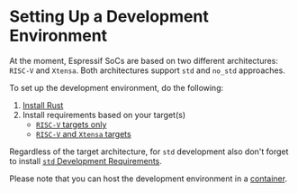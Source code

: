 # Setting Up a Development Environment

At the moment, Espressif SoCs are based on two different architectures: `RISC-V` and `Xtensa`. Both architectures support `std` and `no_std` approaches.

To set up the development environment, do the following:

1. [Install Rust][install-rust]
2. Install requirements based on your target(s)
    - [`RISC-V` targets only][risc-v-targets]
    - [`RISC-V` and `Xtensa` targets][rics-v-xtensa-targets]

Regardless of the target architecture, for `std` development also don't forget to install [`std` Development Requirements][rust-esp-book-std-requirements].

Please note that you can host the development environment in a [container][use-containers].

[install-rust]: ./rust.md
[risc-v-targets]: ./riscv.md
[rics-v-xtensa-targets]: ./riscv-and-xtensa.md
[rust-esp-book-std-requirements]: ./std-requirements.md
[use-containers]: ./using-containers.md
